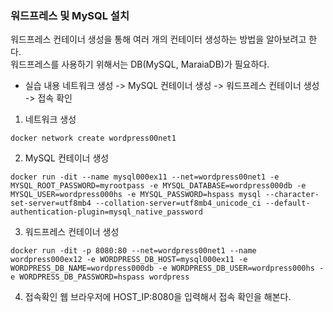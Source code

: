 ### 워드프레스 및 MySQL 설치
워드프레스 컨테이너 생성을 통해 여러 개의 컨테이터 생성하는 방법을 알아보려고 한다.  
워드프레스를 사용하기 위해서는 DB(MySQL, MaraiaDB)가 필요하다.  

- 실습 내용
네트워크 생성 -> MySQL 컨테이너 생성 -> 워드프레스 컨테이너 생성 -> 접속 확인

1. 네트워크 생성
```
docker network create wordpress00net1
```

2. MySQL 컨테이너 생성
```
docker run -dit --name mysql000ex11 --net=wordpress00net1 -e MYSQL_ROOT_PASSWORD=myrootpass -e MYSQL_DATABASE=wordpress000db -e MYSQL_USER=wordpress000hs -e MYSQL_PASSWORD=hspass mysql --character-set-server=utf8mb4 --collation-server=utf8mb4_unicode_ci --default-authentication-plugin=mysql_native_password
```

3. 워드프레스 컨테이너 생성
```
docker run -dit -p 8080:80 --net=wordpress00net1 --name wordpress000ex12 -e WORDPRESS_DB_HOST=mysql000ex11 -e WORDPRESS_DB_NAME=wordpress000db -e WORDPRESS_DB_USER=wordpress000hs -e WORDPRESS_DB_PASSWORD=hspass wordpress
```

4. 접속확인
웹 브라우저에 HOST_IP:8080을 입력해서 접속 확인을 해본다.